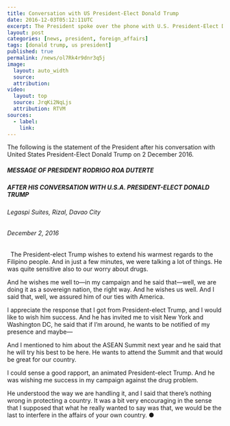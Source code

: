 ```yaml
---
title: Conversation with US President-Elect Donald Trump
date: 2016-12-03T05:12:11UTC
excerpt: The President spoke over the phone with U.S. President-Elect Donald Trump on 2 December 2016 from Malacañan Palace.
layout: post
categories: [news, president, foreign_affairs]
tags: [donald trump, us president]
published: true
permalink: /news/ol7Rk4r9dnr3q5j
image:
  layout: auto_width
  source: 
  attribution: 
video:
  layout: top
  source: JrqKi2NqLjs
  attribution: RTVM
sources:
  - label:
    link:
---
```


The following is the statement of the President after his conversation with United States President-Elect Donald Trump on 2 December 2016.

##### MESSAGE OF PRESIDENT RODRIGO ROA DUTERTE

##### AFTER HIS CONVERSATION WITH U.S.A. PRESIDENT-ELECT DONALD TRUMP

###### Legaspi Suites, Rizal, Davao City

###### December 2, 2016
 
The President-elect Trump wishes to extend his warmest regards to the Filipino people. And in just a few minutes, we were talking a lot of things. He was quite sensitive also to our worry about drugs.

And he wishes me well to—in my campaign and he said that—well, we are doing it as a sovereign nation, the right way. And he wishes us well. And I said that, well, we assured him of our ties with America.

I appreciate the response that I got from President-elect Trump, and I would like to wish him success. And he has invited me to visit New York and Washington DC, he said that if I’m around, he wants to be notified of my presence and maybe—

And I mentioned to him about the ASEAN Summit next year and he said that he will try his best to be here. He wants to attend the Summit and that would be great for our country.

I could sense a good rapport, an animated President-elect Trump. And he was wishing me success in my campaign against the drug problem.

He understood the way we are handling it, and I said that there’s nothing wrong in protecting a country. It was a bit very encouraging in the sense that I supposed that what he really wanted to say was that, we would be the last to interfere in the affairs of your own country.
&#x25cf;
